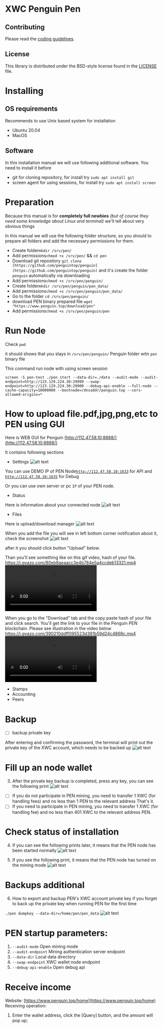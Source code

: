 # XWC Penguin Pen

## Contributing

Please read the [coding guidelines](CODING.md).

## License

This library is distributed under the BSD-style license found in the [LICENSE](LICENSE) file.

# Installing

## OS requirements

Recommends to use Unix based system for installation

- Ubuntu 20.04
- MacOS

## Software

In this installation manual we will use following additional software. You need to install it before

- git for cloning repository, for install try `sudo apt install git`
- screen agent for using sessions, for install try `sudo apt install screen`

# Preparation

Because this manual is for **completely full newbies** *(but of course they need some knowledge about Linux and terminal)* we'll tell about very obvious things

In this manual we will use the following folder structure, so you should to prepare all folders and add the necessary permissions for them.

- Create folder`mkdir /srv/pen/`
- Add permissions`chmod +x /srv/pen/` && `cd pen`
- Download git repository `git clone [https://github.com/penguintop/penguin](https://github.com/penguintop/penguin)` and it's create the folder `penguin` automatically via downloading
- Add permissions`chmod +x /srv/pen/penguin/`
- Create folder`mkdir /srv/pen/penguin/pen_data/`
- Add permissions`chmod +x /srv/pen/penguin/pen_data/`
- Go to the folder `cd /srv/pen/penguin/`
- download PEN binary prepared file  `wget "https://www.penguin.top/download/pen"`
- Add permissions`chmod +x /srv/pen/penguin/pen`

# Run Node

Check `pwd`

it should shows that you stays in ``/srv/pen/penguin/`` Penguin folder witn `pen` binary file

This command run node with using screen session

`screen -S pen-test ./pen start --data-dir=./data --audit-mode --audit-endpoint=http://123.129.224.30:29999 --swap-endpoint=http://123.129.224.30:29900 --debug-api-enable --full-node --cache-capacity=10000000 --bootnode=/dnsaddr/penguin.top --cors-allowed-origins=*`

# How to upload file.pdf,jpg,png,etc to PEN using GUI

Here is WEB GUI for Penguin [http://112.47.58.10:8888/](http://112.47.58.10:8888/)

It contains following sections

- Settings
![alt text](https://lh3.googleusercontent.com/pw/AM-JKLXpsYtBRyjGyyvJiHlTsQm-mTgAVimsoC5VX61zZxY3-fo0ESlWlCdbzp8dXugUi07jUiIOdar8D7HpQOv-Mb6rRdcfN9aV6_nozXA3yaFL35ko_qkAUrCbx13fCfYDQQkhx2bd9XKVoSRUJO83_lv-=w752-h498-no?authuser=0?raw=true)

You can use DEMO IP of PEN Node[`http://112.47.58.10:1633`](http://112.47.58.10:1633/) for API and [`http://112.47.58.10:1635`](http://112.47.58.10:1635/) for Debug

Or you can use own server or pc `IP` of your PEN node.

- Status

Here is information about your connected node
![alt text](https://lh3.googleusercontent.com/pw/AM-JKLVcN_0ogZNJxfYzHjFoMbdR-UMUofveCNdlSMWGF3NsVWmcuFjfjcjUg3B7GdeQqit3q8NwkAOOFr9St3kGlWpTJMMzP4NuM86gz5lLL-Ovw_tabm9x7TbmaKBjJ6k_aQlVrNEJc78ainympAGEOm_o=w994-h1213-no?authuser=0?raw=true)

- Files

Here is upload/download manager
![alt text](https://lh3.googleusercontent.com/pw/AM-JKLVcmcLRB3jjYcWNfGdDQ3AOLjfGzgod_iyi9_m_m_I__m7UnCnOOEDsMS7x9_kjuNzPeJ-K7gLVlrrV5CKd_zBw4WRkPW1zVP453zNNHFLdp6g6jZHpDf2uEw5-78UYOR_PTVD_cfqA4PIw-tWYFJ2E=w994-h622-no?authuser=0?raw=true)

When you add the file you will see in left bottom corner notification about it, check the screenshot
![alt text](https://lh3.googleusercontent.com/pw/AM-JKLW-1k_8zU_EEJj426efJv3IUi-ihWK1eIZHk813cCZc62i2a07EXYAjzDuXNWvmjVUjQhCxZ1WkiqPjKCDU1DRHPxjYVILXDNPQS6j_7zodvKX_nK0lMbkfP02zMv3boMj_PGKbZ0ueBUGgEkN-r6r2=w994-h1398-no?authuser=0?raw=true)

after it you should click button "Upload" below.

Than you'll see something like on this gif video, hash of your file.
https://i.gyazo.com/80eb8aeaacc3e4b784e5a4ccdeb13321.mp4
![alt text](https://i.gyazo.com/80eb8aeaacc3e4b784e5a4ccdeb13321.mp4?raw=true)


When you go to the "Download" tab and the copy paste hash of your file and click search. You'll get the link to your file in the Penguin PEN blockchain. Please see illustration in the video below
https://i.gyazo.com/390210ddff095523d391b59d24c4868c.mp4
![alt text](https://i.gyazo.com/390210ddff095523d391b59d24c4868c.mp4?raw=true)


- Stamps
- Accounting
- Peers

# Backup

- [ ]  backup private key

After entering and confirming the password, the terminal will print out the private key of the XWC account, which needs to be backed up
![alt text](https://lh3.googleusercontent.com/pw/AM-JKLUWiBZJW0rCHXpYlzxY0UpLqFG2G7dAV7yN5QGT0cSgr9H-yk8sDjYAHL4ix3tnCDAbPD5L29Glz_a0KAHK6aDkDF9h5ilLlNSsTaQglRwS9l5jM5Nz7V7OV20qZz0Jfsg5GxotA1ZuEz_XxK8LT9Yn=w993-h218-no?authuser=0?raw=true)


# Fill up an node wallet

3. After the private key backup is completed, press any key, you can see the following print
![alt text](https://lh3.googleusercontent.com/pw/AM-JKLWLG6J3qH-8uRnhS-fqiWngU-cFNaomp-z6oCC1OuAhgIuZo-o8RDQd0jg2COlYjKtwg1CAIYS-Y8yqQJZjIGCAzu4CurpW-ZCn47iY8cBFsjJHGyJ5lxOh7buycdKS_fcmAZTLwHVu0Lpd1ZPVdtSd=w2107-h433-no?authuser=0?raw=true)


- [ ]  If you do not participate in PEN mining, you need to transfer 1 XWC (for handling fees) and no less than 1 PEN to the relevant address
That's it.
- [ ]  If you need to participate in PEN mining, you need to transfer 1 XWC (for handling fee) and no less than 401 XWC to the relevant address
PEN.

# Check status of installation

4. If you can see the following prints later, it means that the PEN node has been started normally
![alt text](https://lh3.googleusercontent.com/pw/AM-JKLVIAE05XpRJ_OHDeG0wfSaeYcBwVKVjyHeIvYwXJQ2zgimXJo2uTc1Ux0in9yyZ82X3XQOHGOTWKf-Q8GgzQV-SguWXDt57xyOO-5IkNFoV1jePYI-XVqGZkxKDNyeI6DBUEIq3rvILPm-h4C9qL4Ur=w993-h485-no?authuser=0?raw=true)


5. If you see the following print, it means that the PEN node has turned on the mining mode
![alt text](https://lh3.googleusercontent.com/pw/AM-JKLUxl6iPD1EGi0gTM4VGlnvibwBl5Vqv00BYn-yxTkH010T-hkIV2R7AbxJiaY2Q4LAdzg07_zjXXd0ilcIV6YeOlWyZ5I9tNMZNWsVzj7siML7owpdH5dvxWNW4LktnWB2lNGZX2_BzaOvkfA9Y0XpJ=w993-h252-no?authuser=0?raw=true)

# Backups additional

6. How to export and backup PEN's XWC account private key if you forget to back up the private key when running PEN for the first time

`./pen dumpkey --data-dir=/home/pen/pen_data`
![alt text](https://lh3.googleusercontent.com/pw/AM-JKLVh_47pEIn9t0OKbUgXVDMgFlhvG3xLbd2v5Zev8iUf1OPThNVX561tcUF-h-NUWlKgmj_kjzxDGFHALKuVFgoKPdrr-EByrEgv3LMKM24UVmCXOLqmxSkFGOtP19T2Ek0ImCUxXE4RoZcuLFS15E9F=w993-h140-no?authuser=0?raw=true)


# PEN startup parameters:

1. `--audit-mode`
Open mining mode
2. `--audit-endpoint`
Mining authentication server endpoint
3. `--data-dir`
Local data directory
4. `--swap-endpoint`
XWC wallet node endpoint
5. `--debug-api-enable`
Open debug api

# Receive income

Website: [https://www.penguin.top/home](https://www.penguin.top/home)
Receiving operation:

1. Enter the wallet address, click the [Query] button, and the amount will pop up;
